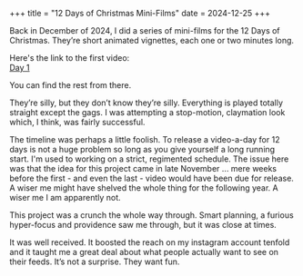 +++
title = "12 Days of Christmas Mini-Films"
date = 2024-12-25
+++

Back in December of 2024, I did a series of mini-films for the 12 Days of Christmas.  They’re short animated vignettes, each one or two minutes long.  

Here's the link to the first video:  
[Day 1](https://www.instagram.com/reel/DDj3UArusE9/?igsh=MWp5MzBhMW0waHdkNw==)  

You can find the rest from there.

They’re silly, but they don’t know they’re silly.  Everything is played totally straight except the gags.  I was attempting a stop-motion, claymation look which, I think, was fairly successful.

The timeline was perhaps a little foolish.  To release a video-a-day for 12 days is not a huge problem so long as you give yourself a long running start.  I'm used to working on a strict, regimented schedule.  The issue here was that the idea for this project came in late November ... mere weeks before the first - and even the last - video would have been due for release.  A wiser me might have shelved the whole thing for the following year.  A wiser me I am apparently not.  

This project was a crunch the whole way through.  Smart planning, a furious hyper-focus and providence saw me through, but it was close at times.  

It was well received.  It boosted the reach on my instagram account tenfold and it taught me a great deal about what people actually want to see on their feeds.  It’s not a surprise.  They want fun.  